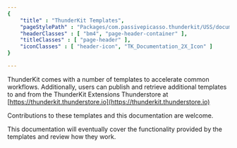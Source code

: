 ```yaml
---
{
	"title" : "ThunderKit Templates",
	"pageStylePath" : "Packages/com.passivepicasso.thunderkit/USS/documentation_style.uss",
	"headerClasses" : [ "bm4", "page-header-container" ],
	"titleClasses" : [ "page-header" ],
	"iconClasses" : [ "header-icon", "TK_Documentation_2X_Icon" ]
}

---
```


ThunderKit comes with a number of templates to accelerate common workflows. Additionally, users can publish and retrieve additional templates to and from the ThunderKit Extensions Thunderstore at [https://thunderkit.thunderstore.io](https://thunderkit.thunderstore.io)

Contributions to these templates and this documentation are welcome.

This documentation will eventually cover the functionality provided by the templates and review how they work.